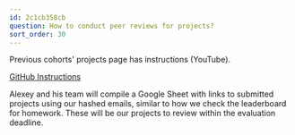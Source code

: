 ```yaml
---
id: 2c1cb358cb
question: How to conduct peer reviews for projects?
sort_order: 30
---
```


Previous cohorts' projects page has instructions (YouTube).

[GitHub Instructions](https://github.com/DataTalksClub/machine-learning-zoomcamp/blob/master/cohorts/2022/projects.md#midterm-project)

Alexey and his team will compile a Google Sheet with links to submitted projects using our hashed emails, similar to how we check the leaderboard for homework. These will be our projects to review within the evaluation deadline.